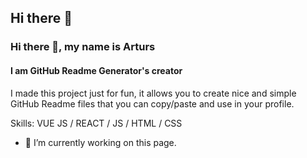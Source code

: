 ## Hi there 👋
### Hi there 👋, my name is Arturs
#### I am GitHub Readme Generator's creator

I made this project just for fun, it allows you to create nice and simple GitHub Readme files that you can copy/paste and use in your profile.

Skills: VUE JS / REACT / JS / HTML / CSS

- 🔭 I’m currently working on this page. 




